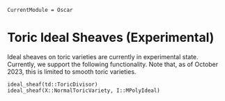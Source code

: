 ```@meta
CurrentModule = Oscar
```


# Toric Ideal Sheaves (Experimental)

Ideal sheaves on toric varieties are currently in experimental state.
Currently, we support the following functionality. Note that, as of
October 2023, this is limited to smooth toric varieties.
```@docs
ideal_sheaf(td::ToricDivisor)
ideal_sheaf(X::NormalToricVariety, I::MPolyIdeal)
```
